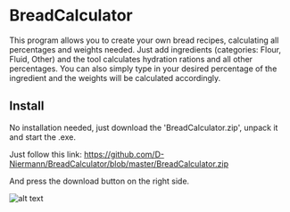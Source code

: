 # BreadCalculator

This program allows you to create your own bread recipes, calculating all percentages and weights needed. Just add ingredients (categories: Flour, Fluid, Other) and the tool calculates hydration rations and all other percentages. You can also simply type in your desired percentage of the ingredient and the weights will be calculated accordingly. 

## Install

No installation needed, just download the 'BreadCalculator.zip', unpack it and start the .exe.

Just follow this link: https://github.com/D-Niermann/BreadCalculator/blob/master/BreadCalculator.zip

And press the download button on the right side.


![alt text](http://url/to/img.png)
